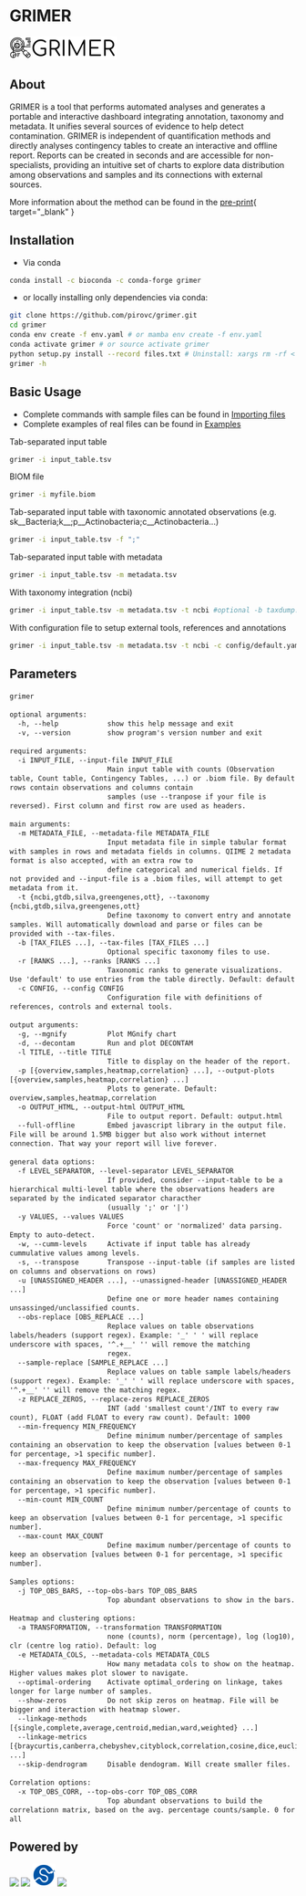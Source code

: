 # GRIMER

<img src="https://raw.githubusercontent.com/pirovc/grimer/main/grimer/img/logo.png">

## About

GRIMER is a tool that performs automated analyses and generates a portable and interactive dashboard integrating annotation, taxonomy and metadata. It unifies several sources of evidence to help detect contamination. GRIMER is independent of quantification methods and directly analyses contingency tables to create an interactive and offline report. Reports can be created in seconds and are accessible for non-specialists, providing an intuitive set of charts to explore data distribution among observations and samples and its connections with external sources.

More information about the method can be found in the [pre-print](https://doi.org/10.1101/2021.06.22.449360){ target="_blank" }

## Installation

- Via conda

```bash
conda install -c bioconda -c conda-forge grimer
```

- or locally installing only dependencies via conda:

```bash
git clone https://github.com/pirovc/grimer.git
cd grimer
conda env create -f env.yaml # or mamba env create -f env.yaml
conda activate grimer # or source activate grimer
python setup.py install --record files.txt # Uninstall: xargs rm -rf < files.txt
grimer -h
```

## Basic Usage

- Complete commands with sample files can be found in [Importing files](importing)
- Complete examples of real files can be found in [Examples](examples)


Tab-separated input table

```bash
grimer -i input_table.tsv
```

BIOM file
```bash
grimer -i myfile.biom
```

Tab-separated input table with taxonomic annotated observations (e.g. sk__Bacteria;k__;p__Actinobacteria;c__Actinobacteria...)
```bash
grimer -i input_table.tsv -f ";"
```

Tab-separated input table with metadata
```bash
grimer -i input_table.tsv -m metadata.tsv
```

With taxonomy integration (ncbi)
```bash
grimer -i input_table.tsv -m metadata.tsv -t ncbi #optional -b taxdump.tar.gz
```

With configuration file to setup external tools, references and annotations
```bash
grimer -i input_table.tsv -m metadata.tsv -t ncbi -c config/default.yaml -d -g
```

## Parameters

    grimer

    optional arguments:
      -h, --help            show this help message and exit
      -v, --version         show program's version number and exit

    required arguments:
      -i INPUT_FILE, --input-file INPUT_FILE
                            Main input table with counts (Observation table, Count table, Contingency Tables, ...) or .biom file. By default rows contain observations and columns contain
                            samples (use --tranpose if your file is reversed). First column and first row are used as headers.

    main arguments:
      -m METADATA_FILE, --metadata-file METADATA_FILE
                            Input metadata file in simple tabular format with samples in rows and metadata fields in columns. QIIME 2 metadata format is also accepted, with an extra row to
                            define categorical and numerical fields. If not provided and --input-file is a .biom files, will attempt to get metadata from it.
      -t {ncbi,gtdb,silva,greengenes,ott}, --taxonomy {ncbi,gtdb,silva,greengenes,ott}
                            Define taxonomy to convert entry and annotate samples. Will automatically download and parse or files can be provided with --tax-files.
      -b [TAX_FILES ...], --tax-files [TAX_FILES ...]
                            Optional specific taxonomy files to use.
      -r [RANKS ...], --ranks [RANKS ...]
                            Taxonomic ranks to generate visualizations. Use 'default' to use entries from the table directly. Default: default
      -c CONFIG, --config CONFIG
                            Configuration file with definitions of references, controls and external tools.

    output arguments:
      -g, --mgnify          Plot MGnify chart
      -d, --decontam        Run and plot DECONTAM
      -l TITLE, --title TITLE
                            Title to display on the header of the report.
      -p [{overview,samples,heatmap,correlation} ...], --output-plots [{overview,samples,heatmap,correlation} ...]
                            Plots to generate. Default: overview,samples,heatmap,correlation
      -o OUTPUT_HTML, --output-html OUTPUT_HTML
                            File to output report. Default: output.html
      --full-offline        Embed javascript library in the output file. File will be around 1.5MB bigger but also work without internet connection. That way your report will live forever.

    general data options:
      -f LEVEL_SEPARATOR, --level-separator LEVEL_SEPARATOR
                            If provided, consider --input-table to be a hierarchical multi-level table where the observations headers are separated by the indicated separator characther
                            (usually ';' or '|')
      -y VALUES, --values VALUES
                            Force 'count' or 'normalized' data parsing. Empty to auto-detect.
      -w, --cumm-levels     Activate if input table has already cummulative values among levels.
      -s, --transpose       Transpose --input-table (if samples are listed on columns and observations on rows)
      -u [UNASSIGNED_HEADER ...], --unassigned-header [UNASSIGNED_HEADER ...]
                            Define one or more header names containing unsassinged/unclassified counts.
      --obs-replace [OBS_REPLACE ...]
                            Replace values on table observations labels/headers (support regex). Example: '_' ' ' will replace underscore with spaces, '^.+__' '' will remove the matching
                            regex.
      --sample-replace [SAMPLE_REPLACE ...]
                            Replace values on table sample labels/headers (support regex). Example: '_' ' ' will replace underscore with spaces, '^.+__' '' will remove the matching regex.
      -z REPLACE_ZEROS, --replace-zeros REPLACE_ZEROS
                            INT (add 'smallest count'/INT to every raw count), FLOAT (add FLOAT to every raw count). Default: 1000
      --min-frequency MIN_FREQUENCY
                            Define minimum number/percentage of samples containing an observation to keep the observation [values between 0-1 for percentage, >1 specific number].
      --max-frequency MAX_FREQUENCY
                            Define maximum number/percentage of samples containing an observation to keep the observation [values between 0-1 for percentage, >1 specific number].
      --min-count MIN_COUNT
                            Define minimum number/percentage of counts to keep an observation [values between 0-1 for percentage, >1 specific number].
      --max-count MAX_COUNT
                            Define maximum number/percentage of counts to keep an observation [values between 0-1 for percentage, >1 specific number].

    Samples options:
      -j TOP_OBS_BARS, --top-obs-bars TOP_OBS_BARS
                            Top abundant observations to show in the bars.

    Heatmap and clustering options:
      -a TRANSFORMATION, --transformation TRANSFORMATION
                            none (counts), norm (percentage), log (log10), clr (centre log ratio). Default: log
      -e METADATA_COLS, --metadata-cols METADATA_COLS
                            How many metadata cols to show on the heatmap. Higher values makes plot slower to navigate.
      --optimal-ordering    Activate optimal_ordering on linkage, takes longer for large number of samples.
      --show-zeros          Do not skip zeros on heatmap. File will be bigger and iteraction with heatmap slower.
      --linkage-methods [{single,complete,average,centroid,median,ward,weighted} ...]
      --linkage-metrics [{braycurtis,canberra,chebyshev,cityblock,correlation,cosine,dice,euclidean,hamming,jaccard,jensenshannon,kulsinski,mahalanobis,minkowski,rogerstanimoto,russellrao,seuclidean,sokalmichener,sokalsneath,sqeuclidean,wminkowski,yule} ...]
      --skip-dendrogram     Disable dendogram. Will create smaller files.

    Correlation options:
      -x TOP_OBS_CORR, --top-obs-corr TOP_OBS_CORR
                            Top abundant observations to build the correlationn matrix, based on the avg. percentage counts/sample. 0 for all

## Powered by

[<img src="https://static.bokeh.org/branding/logos/bokeh-logo.png" height="60">](https://bokeh.org)
[<img src="https://pandas.pydata.org/static/img/pandas.svg" height="40">](https://pandas.org)
[<img src="https://raw.githubusercontent.com/scipy/scipy/master/doc/source/_static/logo.svg" height="40">](https://scipy.org)
[<img src="http://scikit-bio.org/assets/logo.svg" height="40">](https://scikit-bio.org)
